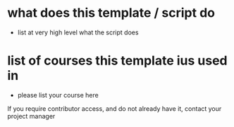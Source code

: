 # what does this template / script do

- list at very high level what the script does

# list of courses this template ius used in

- please list your course here

If you require contributor access, and do not already have it, contact your project manager